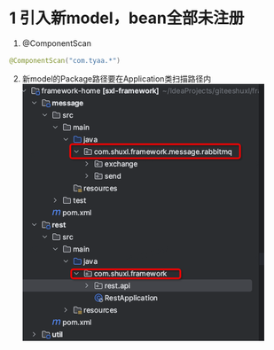 # 1 引入新model，bean全部未注册
1. @ComponentScan
```java
@ComponentScan("com.tyaa.*")
```
2. 新model的Package路径要在Application类扫描路径内
![](img/Pasted%20image%2020230815215313.png)

